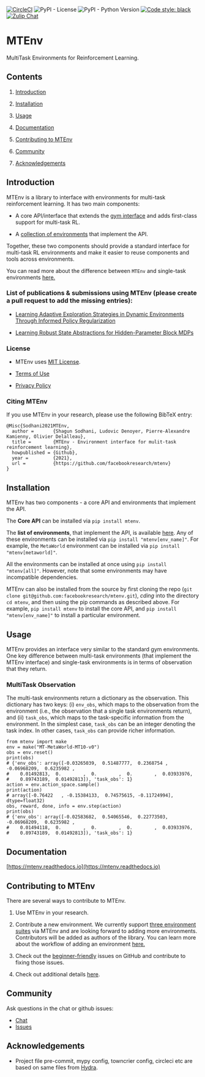 [![CircleCI](https://circleci.com/gh/facebookresearch/mtenv.svg?style=svg&circle-token=d507c3b95e80c67d6d4daf2d43785df654af36d1)](https://circleci.com/gh/facebookresearch/mtenv)
![PyPI - License](https://img.shields.io/pypi/l/mtenv)
![PyPI - Python Version](https://img.shields.io/pypi/pyversions/mtenv)
[![Code style: black](https://img.shields.io/badge/code%20style-black-000000.svg)](https://github.com/psf/black)
[![Zulip Chat](https://img.shields.io/badge/zulip-join_chat-brightgreen.svg)](https://mtenv.zulipchat.com)


# MTEnv
MultiTask Environments for Reinforcement Learning.

## Contents

1. [Introduction](#Introduction)

2. [Installation](#Installation)

3. [Usage](#Usage)

4. [Documentation](#Documentation)

5. [Contributing to MTEnv](#Contributing-to-MTEnv)

6. [Community](#Community)

7. [Acknowledgements](#Acknowledgements)

## Introduction

MTEnv is a library to interface with environments for multi-task reinforcement learning. It has two main components:

* A core API/interface that extends the [gym interface](https://gym.openai.com/) and adds first-class support for multi-task RL.

* A [collection of environments](https://facebookresearch.github.io/mtenv/pages/envs.html) that implement the API.

Together, these two components should provide a standard interface for multi-task RL environments and make it easier to reuse components and tools across environments.

You can read more about the difference between `MTEnv` and single-task environments [here.](https://facebookresearch.github.io/mtenv/pages/readme.html#multitask-observation)

### List of publications & submissions using MTEnv (please create a pull request to add the missing entries):

* [Learning Adaptive Exploration Strategies in Dynamic Environments Through Informed Policy Regularization](https://arxiv.org/abs/2005.02934)

* [Learning Robust State Abstractions for Hidden-Parameter Block MDPs](https://arxiv.org/abs/2007.07206)

### License

* MTEnv uses [MIT License](https://github.com/facebookresearch/mtenv/blob/main/LICENSE).

* [Terms of Use](https://opensource.facebook.com/legal/terms)

* [Privacy Policy](https://opensource.facebook.com/legal/privacy)

### Citing MTEnv

If you use MTEnv in your research, please use the following BibTeX entry:
```
@Misc{Sodhani2021MTEnv,
  author =       {Shagun Sodhani, Ludovic Denoyer, Pierre-Alexandre Kamienny, Olivier Delalleau},
  title =        {MTEnv - Environment interface for mulit-task reinforcement learning},
  howpublished = {Github},
  year =         {2021},
  url =          {https://github.com/facebookresearch/mtenv}
}
```

## Installation

MTEnv has two components - a core API and environments that implement the API.

The **Core API** can be installed via `pip install mtenv`. 

The **list of environments**, that implement the API, is available [here](http://localhost:8000/pages/envs.html). Any of these environments can be installed via `pip install "mtenv[env_name]"`. For example, the `MetaWorld` environment can be installed via `pip install "mtenv[metaworld]"`.

All the environments can be installed at once using `pip install "mtenv[all]"`. However, note that some environments may have incompatible dependencies.

MTEnv can also be installed from the source by first cloning the repo (`git clone git@github.com:facebookresearch/mtenv.git`), *cding* into the directory `cd mtenv`, and then using the pip commands as described above. For example, `pip install mtenv` to install the core API, and `pip install "mtenv[env_name]"` to install a particular environment.

## Usage

MTEnv provides an interface very similar to the standard gym environments. One key difference between multi-task environments (that implement the MTEnv interface) and single-task environments is in terms of observation that they return.

### MultiTask Observation

The multi-task environments return a dictionary as the observation. This dictionary has two keys: (i) `env_obs`, which maps to the observation from the environment (i.e., the observation that a single task environments return), and (ii) `task_obs`, which maps to the task-specific information from the environment. In the simplest case, `task_obs` can be an integer denoting the task index. In other cases, `task_obs` can provide richer information.

```
from mtenv import make
env = make("MT-MetaWorld-MT10-v0")
obs = env.reset()
print(obs)
# {'env_obs': array([-0.03265039,  0.51487777,  0.2368754 , -0.06968209,  0.6235982 ,
#    0.01492813,  0.        ,  0.        ,  0.        ,  0.03933976,
#    0.89743189,  0.01492813]), 'task_obs': 1}
action = env.action_space.sample()
print(action)
# array([-0.76422   , -0.15384133,  0.74575615, -0.11724994], dtype=float32)
obs, reward, done, info = env.step(action)
print(obs)
# {'env_obs': array([-0.02583682,  0.54065546,  0.22773503, -0.06968209,  0.6235982 ,
#    0.01494118,  0.        ,  0.        ,  0.        ,  0.03933976,
#    0.89743189,  0.01492813]), 'task_obs': 1}
```

## Documentation

[https://mtenv.readthedocs.io](https://mtenv.readthedocs.io)

## Contributing to MTEnv

There are several ways to contribute to MTEnv.

1. Use MTEnv in your research.

2. Contribute a new environment. We currently support [three environment suites](http://localhost:8000/pages/envs.html) via MTEnv and are looking forward to adding more environments. Contributors will be added as authors of the library. You can learn more about the workflow of adding an environment [here.](http://localhost:8000/pages/contribute_envs.html)

3. Check out the [beginner-friendly](https://github.com) issues on GitHub and contribute to fixing those issues.

4. Check out additional details [here](https://github.com/facebookresearch/mtenv/blob/main/.github/CONTRIBUTING.md).

## Community

Ask questions in the chat or github issues:
* [Chat](https://mtenv.zulipchat.com)
* [Issues](https://github.com/facebookresearch/mtenv/issues)

## Acknowledgements

* Project file pre-commit, mypy config, towncrier config, circleci etc are based on same files from [Hydra](https://github.com/facebookresearch/hydra).